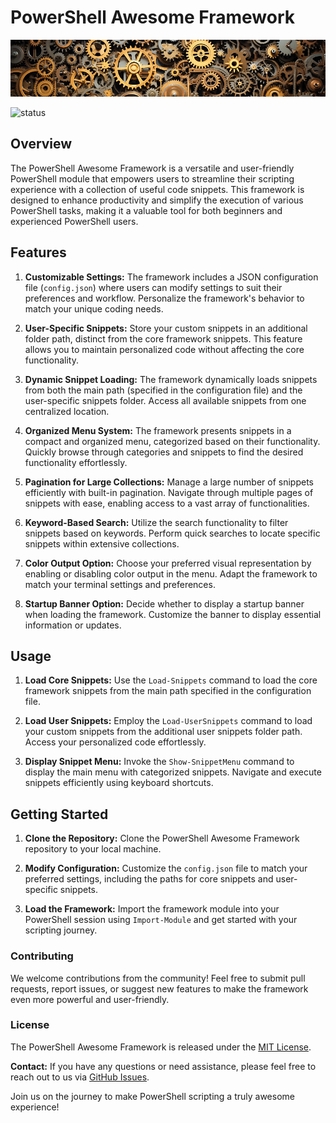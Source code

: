 # PowerShell Awesome Framework

![PowerShell Awesome Framework](https://github.com/voytas75/PowershellFramework/blob/master/images/gears.png?raw=true "PowerShell Awesome Framework")

![status](https://img.shields.io/badge/status-DEV-red)

## Overview

The PowerShell Awesome Framework is a versatile and user-friendly PowerShell module that empowers users to streamline their scripting experience with a collection of useful code snippets. This framework is designed to enhance productivity and simplify the execution of various PowerShell tasks, making it a valuable tool for both beginners and experienced PowerShell users.

## Features

1. **Customizable Settings:** The framework includes a JSON configuration file (`config.json`) where users can modify settings to suit their preferences and workflow. Personalize the framework's behavior to match your unique coding needs.

2. **User-Specific Snippets:** Store your custom snippets in an additional folder path, distinct from the core framework snippets. This feature allows you to maintain personalized code without affecting the core functionality.

3. **Dynamic Snippet Loading:** The framework dynamically loads snippets from both the main path (specified in the configuration file) and the user-specific snippets folder. Access all available snippets from one centralized location.

4. **Organized Menu System:** The framework presents snippets in a compact and organized menu, categorized based on their functionality. Quickly browse through categories and snippets to find the desired functionality effortlessly.

5. **Pagination for Large Collections:** Manage a large number of snippets efficiently with built-in pagination. Navigate through multiple pages of snippets with ease, enabling access to a vast array of functionalities.

6. **Keyword-Based Search:** Utilize the search functionality to filter snippets based on keywords. Perform quick searches to locate specific snippets within extensive collections.

7. **Color Output Option:** Choose your preferred visual representation by enabling or disabling color output in the menu. Adapt the framework to match your terminal settings and preferences.

8. **Startup Banner Option:** Decide whether to display a startup banner when loading the framework. Customize the banner to display essential information or updates.

## Usage

1. **Load Core Snippets:** Use the `Load-Snippets` command to load the core framework snippets from the main path specified in the configuration file.

2. **Load User Snippets:** Employ the `Load-UserSnippets` command to load your custom snippets from the additional user snippets folder path. Access your personalized code effortlessly.

3. **Display Snippet Menu:** Invoke the `Show-SnippetMenu` command to display the main menu with categorized snippets. Navigate and execute snippets efficiently using keyboard shortcuts.

## Getting Started

1. **Clone the Repository:** Clone the PowerShell Awesome Framework repository to your local machine.

2. **Modify Configuration:** Customize the `config.json` file to match your preferred settings, including the paths for core snippets and user-specific snippets.

3. **Load the Framework:** Import the framework module into your PowerShell session using `Import-Module` and get started with your scripting journey.

### Contributing

We welcome contributions from the community! Feel free to submit pull requests, report issues, or suggest new features to make the framework even more powerful and user-friendly.

### License

The PowerShell Awesome Framework is released under the [MIT License](https://github.com/voytas75/PowershellFramework/blob/master/LICENSE).

**Contact:**
If you have any questions or need assistance, please feel free to reach out to us via [GitHub Issues](https://github.com/voytas75/PowershellFramework/issues).

Join us on the journey to make PowerShell scripting a truly awesome experience!
